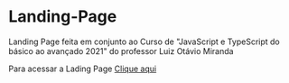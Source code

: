 # Landing-Page
Landing Page feita em conjunto ao Curso de "JavaScript e TypeScript do básico ao avançado 2021" do professor Luiz Otávio Miranda

<p> Para acessar a Lading Page <a href='https://nervous-cori-b80581.netlify.app/' target='_blank'>Clique aqui</a></p>
